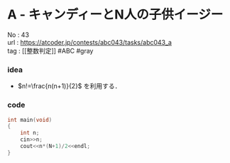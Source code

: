 # A - キャンディーとN人の子供イージー

No	: 43  
url	: https://atcoder.jp/contests/abc043/tasks/abc043_a  
tag	: [[整数判定]]  #ABC #gray

### idea
- $n!=\frac{n(n+1)}{2}$ を利用する．

### code
```cpp
int	main(void)
{
	int n;
	cin>>n;
	cout<<n*(N+1)/2<<endl;
}
```